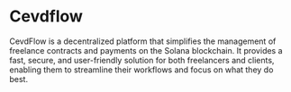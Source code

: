 # Cevdflow
 CevdFlow is a decentralized platform that simplifies the management of freelance contracts and payments on the Solana blockchain. It provides a fast, secure, and user-friendly solution for both freelancers and clients, enabling them to streamline their workflows and focus on what they do best.
